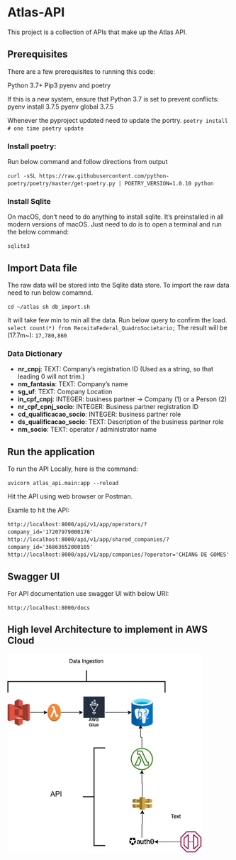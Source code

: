 # Atlas-API

This project is a collection of APIs that make up the Atlas API.

## Prerequisites
There are a few prerequisites to running this code:

Python 3.7+
Pip3
pyenv and poetry

If this is a new system, ensure that Python 3.7 is set to prevent conflicts:
pyenv install 3.7.5
pyenv global 3.7.5

Whenever the pyproject updated need to update the portry.
`
poetry install  # one time
poetry update
`

### Install poetry:
Run below command and follow directions from output

`curl -sSL https://raw.githubusercontent.com/python-poetry/poetry/master/get-poetry.py | POETRY_VERSION=1.0.10 python` 

### Install Sqlite

On macOS, don’t need to do anything to install sqlite. It’s preinstalled in all modern versions of macOS.
Just need to do is to open a terminal and run the below command:

`sqlite3`


## Import Data file

The raw data will be stored into the Sqlite data store. To import the raw data need to run below comamnd.

`cd ~/atlas
sh db_import.sh`

It will take few min to min all the data. Run below query to confirm the load.
`select count(*) from ReceitaFederal_QuadroSocietario;`
The result will be (17.7m~):
`17,780,860`

### Data Dictionary

- **nr_cnpj**: TEXT: Company’s registration ID (Used as a string, so that leading 0 will not trim.)
- **nm_fantasia**: TEXT: Company’s name
- **sg_uf**: TEXT: Company Location
- **in_cpf_cnpj**: INTEGER: business partner -> Company (1) or a Person (2)
- **nr_cpf_cpnj_socio**: INTEGER:  Business partner registration ID
- **cd_qualificacao_socio**: INTEGER: business partner role
- **ds_qualificacao_socio**: TEXT: Description of the business partner role
- **nm_socio**: TEXT: operator / administrator name


## Run the application

To run the API Locally, here is the command:

`uvicorn atlas_api.main:app --reload`

Hit the API using web browser or Postman.

Examle to hit the API:

`
http://localhost:8000/api/v1/app/operators/?company_id='17207979000176'
http://localhost:8000/api/v1/app/shared_companies/?company_id='36863652000105'
http://localhost:8000/api/v1/app/companies/?operator='CHIANG DE GOMES'
`


## Swagger UI
For API documentation use swagger UI with below URI:

`http://localhost:8000/docs`

## High level Architecture to implement in AWS Cloud

![The cloud Architecture of the API](/docs/cloud.jpg "Text to show on mouseover")

